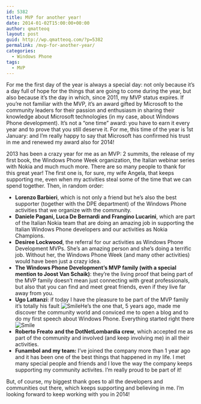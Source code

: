 ```yaml
---
id: 5382
title: MVP for another year!
date: 2014-01-02T15:00:00+00:00
author: qmatteoq
layout: post
guid: http://wp.qmatteoq.com/?p=5382
permalink: /mvp-for-another-year/
categories:
  - Windows Phone
tags:
  - MVP
---
```

For me the first day of the year is always a special day: not only because it’s a day full of hope for the things that are going to come during the year, but also because it’s the day in which, since 2011, my MVP status expires. If you’re not familiar with the MVP, it’s an award gifted by Microsoft to the community leaders for their passion and enthusiasm in sharing their knowledge about Microsoft technologies (in my case, about Windows Phone development). It’s not a “one time” award: you have to earn it every year and to prove that you still deserve it. For me, this time of the year is 1st January: and I’m really happy to say that Microsoft has confirmed his trust in me and renewed my award also for 2014!

2013 has been a crazy year for me as an MVP: 2 summits, the release of my first book, the Windows Phone Week organization, the Italian webinar series with Nokia and much much more. There are so many people to thank for this great year! The first one is, for sure, my wife Angela, that keeps supporting me, even when my activities steal some of the time that we can spend together. Then, in random order:

  * **Lorenzo Barbieri**, which is not only a friend but he’s also the best supporter (together with the DPE department) of the Windows Phone activities that we organize with the community.
  * **Daniele Pagani, Luca De Bernardi and Frangino Lucarini**, which are part of the Italian Nokia team that are doing an amazing job in supporting the Italian Windows Phone developers and our activities as Nokia Champions.
  * **Desiree Lockwood**, the referral for our activities as Windows Phone Development MVPs. She’s an amazing person and she’s doing a terrific job. Without her, the Windows Phone Week (and many other activities) would have been just a crazy idea.
  * **The Windows Phone Development’s MVP family (with a special mention to Joost Van Schaik)**: they’re the living proof that being part of the MVP family doesn’t mean just connecting with great professionals, but also that you can find and meet great friends, even if they live far away from you.
  * **Ugo Lattanzi**: if today I have the pleasure to be part of the MVP family it’s totally his fault  <img class="wlEmoticon wlEmoticon-smile" style="border-style: none;" alt="Smile" src="https://i2.wp.com/wp.qmatteoq.com/wp-content/uploads/2014/01/wlEmoticon-smile.png?w=640" data-recalc-dims="1" />He’s the one that, 5 years ago, made me discover the community world and conviced me to open a blog and to do my first speech about Windows Phone. Everything started right there <img class="wlEmoticon wlEmoticon-smile" style="border-style: none;" alt="Smile" src="https://i2.wp.com/wp.qmatteoq.com/wp-content/uploads/2014/01/wlEmoticon-smile.png?w=640" data-recalc-dims="1" />
  * **Roberto Freato** **and the DotNetLombardia crew**, which accepted me as part of the community and involved (and keep involving me) in all their activities.
  * **Funambol and my team:** I’ve joined the company more than 1 year ago and it has been one of the best things that happened in my life. I met many special people and friends and I love the way the company keeps supporting my community activites. I’m really proud to be part of it!

But, of course, my biggest thank goes to all the developers and communities out there, which keeps supporting and believing in me. I’m looking forward to keep working with you in 2014!